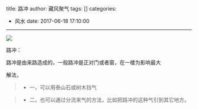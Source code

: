 title: 路冲
author: 藏风聚气
tags: []
categories:
  - 风水
date: 2017-06-18 17:10:00
---

![](http://fs-image.pull.net.cn/psb-lc.jpeg!800)


路冲：

路冲是由来路造成的，一般路冲是正对门或者窗，在一楼为影响最大

解法，
>- 一，可以用泰山石或树木挡气

>- 二，也可以通过分流来气的方法，比如把路冲的这种气引到其它地方。